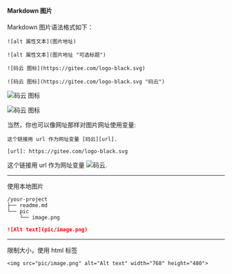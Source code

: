 #### Markdown 图片

Markdown 图片语法格式如下：
```
![alt 属性文本](图片地址)

![alt 属性文本](图片地址 "可选标题")
```
```
![码云 图标](https://gitee.com/logo-black.svg)

![码云 图标](https://gitee.com/logo-black.svg "码云")
```
![码云 图标](https://gitee.com/logo-black.svg)

![码云 图标](https://gitee.com/logo-black.svg "码云")

当然，你也可以像网址那样对图片网址使用变量:
```
这个链接用 url 作为网址变量 [码云][url].

[url]: https://gitee.com/logo-black.svg
```
这个链接用 url 作为网址变量 ![码云][url].

[url]: https://gitee.com/logo-black.svg

---

使用本地图片

```
/your-project
├── readme.md
└── pic
    └── image.png
```

```markdown
![Alt text](pic/image.png)
```

---

限制大小，使用 html 标签

```
<img src="pic/image.png" alt="Alt text" width="768" height="480">
```
